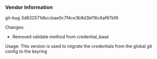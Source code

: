 ### Vendor Information
git-bug 3d832571dbccbae0c7f4ce3b8d3bf16c6af67bf6

Changes:
- Removed validate method from credential_base

Usage: This version is used to migrate the credentials from the global git config to the keyring